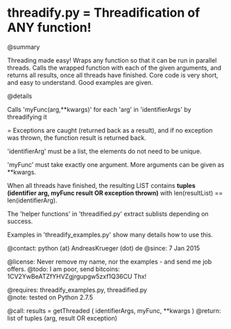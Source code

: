 # threadify.py = Threadification of ANY function!

@summary 

Threading made easy! Wraps any function so that it can be run in parallel threads. Calls the wrapped function with each of the given arguments, and returns all results, once all threads have finished. Core code is very short, and easy to understand. Good examples are given. 

@details

Calls 'myFunc(arg,**kwargs)' for each 'arg' in 'identifierArgs' by threadifying it 

= Exceptions are caught (returned back as a result), and if no exception was thrown, the function result is returned back. 

'identifierArg' must be a list, the elements do not need to be unique.

'myFunc' must take exactly one argument. More arguments can be given as **kwargs.

When all threads have finished, the resulting LIST contains **tuples (identifier arg, myFunc result OR exception thrown)** with len(resultList) == len(identifierArg).

The 'helper functions' in 'threadified.py' extract sublists depending on success. 

Examples in 'threadify_examples.py' show many details how to use this.


@contact:  python (at) AndreasKrueger (dot) de
@since:    7 Jan 2015

@license:  Never remove my name, nor the examples - and send me job offers.
@todo:     I am poor, send bitcoins: 1CV2YwBeATZfYHVZgjrgupgw5zxf1Q36CU Thx! 

@requires: threadify_examples.py, threadified.py   
@note:     tested on Python 2.7.5

@call:      results = getThreaded ( identifierArgs, myFunc, **kwargs )
@return:    list of tuples (arg, result OR exception)

